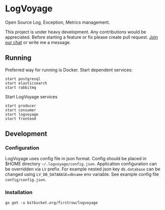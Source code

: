 # LogVoyage

Open Source Log, Exception, Metrics management.

This project is under heavy development. Any contributions would be appreciated. Before starting a feature or fix please create pull request. [Join our chat](http://link) or write me a message.

## Running
Preferred way for running is Docker.  Start dependent services:
```
start postgresql
start elasticsearch
start rabbitmq
```
Start LogVoyage services
```
start producer
start consumer
start logvoyage
start frontend
```

## Development
### Configuration
LogVoyage uses config file in json format. Config should be placed in $HOME directory `~/.logvoyage/config.json`.
Application configuration can be overridden via `LV` prefix. For example nested json key `db.database`
can be changed using `LV_DB_DATABASE=dbname` env variable. See example config file `config/config.json`.

### Installation
```
go get -u bitbucket.org/firstrow/logvoyage
```
